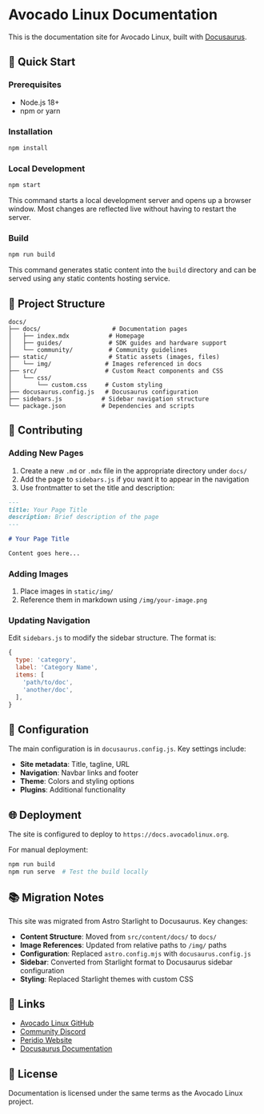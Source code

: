 # Avocado Linux Documentation

This is the documentation site for Avocado Linux, built with [Docusaurus](https://docusaurus.io/).

## 🚀 Quick Start

### Prerequisites

- Node.js 18+ 
- npm or yarn

### Installation

```bash
npm install
```

### Local Development

```bash
npm start
```

This command starts a local development server and opens up a browser window. Most changes are reflected live without having to restart the server.

### Build

```bash
npm run build
```

This command generates static content into the `build` directory and can be served using any static contents hosting service.

## 📁 Project Structure

```
docs/
├── docs/                    # Documentation pages
│   ├── index.mdx           # Homepage
│   ├── guides/             # SDK guides and hardware support
│   └── community/          # Community guidelines
├── static/                 # Static assets (images, files)
│   └── img/               # Images referenced in docs
├── src/                   # Custom React components and CSS
│   └── css/
│       └── custom.css     # Custom styling
├── docusaurus.config.js   # Docusaurus configuration
├── sidebars.js           # Sidebar navigation structure
└── package.json          # Dependencies and scripts
```

## 📝 Contributing

### Adding New Pages

1. Create a new `.md` or `.mdx` file in the appropriate directory under `docs/`
2. Add the page to `sidebars.js` if you want it to appear in the navigation
3. Use frontmatter to set the title and description:

```markdown
---
title: Your Page Title
description: Brief description of the page
---

# Your Page Title

Content goes here...
```

### Adding Images

1. Place images in `static/img/`
2. Reference them in markdown using `/img/your-image.png`

### Updating Navigation

Edit `sidebars.js` to modify the sidebar structure. The format is:

```javascript
{
  type: 'category',
  label: 'Category Name',
  items: [
    'path/to/doc',
    'another/doc',
  ],
}
```

## 🔧 Configuration

The main configuration is in `docusaurus.config.js`. Key settings include:

- **Site metadata**: Title, tagline, URL
- **Navigation**: Navbar links and footer
- **Theme**: Colors and styling options
- **Plugins**: Additional functionality

## 🌐 Deployment

The site is configured to deploy to `https://docs.avocadolinux.org`. 

For manual deployment:

```bash
npm run build
npm run serve  # Test the build locally
```

## 📚 Migration Notes

This site was migrated from Astro Starlight to Docusaurus. Key changes:

- **Content Structure**: Moved from `src/content/docs/` to `docs/`
- **Image References**: Updated from relative paths to `/img/` paths
- **Configuration**: Replaced `astro.config.mjs` with `docusaurus.config.js`
- **Sidebar**: Converted from Starlight format to Docusaurus sidebar configuration
- **Styling**: Replaced Starlight themes with custom CSS

## 🔗 Links

- [Avocado Linux GitHub](https://github.com/avocado-linux/meta-avocado)
- [Community Discord](https://discord.com/invite/rH77fKpKAj)
- [Peridio Website](https://www.peridio.com/)
- [Docusaurus Documentation](https://docusaurus.io/docs)

## 📄 License

Documentation is licensed under the same terms as the Avocado Linux project.